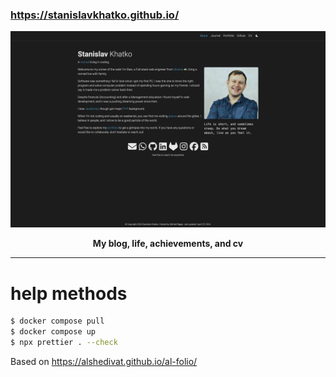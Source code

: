 ### https://stanislavkhatko.github.io/

<div align="center">

[![Preview](readme_preview/stanislavkhatko.github.io.png)](https://stanislavkhatko.github.io/)

**My blog, life, achievements, and cv**

---


</div>

# help methods

```bash
$ docker compose pull 
$ docker compose up
$ npx prettier . --check
```

Based on https://alshedivat.github.io/al-folio/

